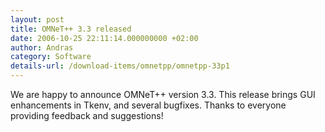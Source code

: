 ```yaml
---
layout: post
title: OMNeT++ 3.3 released
date: 2006-10-25 22:11:14.000000000 +02:00
author: Andras
category: Software
details-url: /download-items/omnetpp/omnetpp-33p1
---
```

We are happy to announce OMNeT++ version 3.3. This release brings GUI
enhancements in Tkenv, and several bugfixes. Thanks to everyone providing
feedback and suggestions!